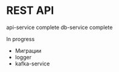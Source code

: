 # REST API

api-service complete
db-service complete

In progress
- Миграции
- logger
- kafka-service